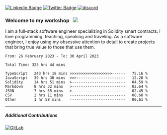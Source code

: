 [![Linkedin Badge](https://img.shields.io/badge/-LinkedIn-0e76a8?style=flat-square&logo=Linkedin&logoColor=white)](https://www.linkedin.com/in/jason-schwarz-75b91482/)
[![Twitter Badge](https://img.shields.io/badge/-Twitter-00acee?style=flat-square&logo=Twitter&logoColor=white)](https://twitter.com/passandscore)
[![discord](https://img.shields.io/badge/Discord-blue?logo=discord&logoColor=white)](https://discordapp.com/users/#3518)

### Welcome to my workshop &nbsp; ![](https://visitor-badge.glitch.me/badge?page_id=passandscore.passandscore)

I am a full-stack software engineer specializing in Solidity smart contracts. I love programming, teaching, speaking and traveling. As a software engineer, I enjoy using my obsessive attention to detail to create projects that bring true value to those that use them.

<!--START_SECTION:waka-->

```text
From: 26 February 2023 - To: 30 April 2023

Total Time: 323 hrs 44 mins

TypeScript   243 hrs 18 mins >>>>>>>>>>>>>>>>>>>------   75.16 %
JavaScript   39 hrs 30 mins  >>>----------------------   12.20 %
Solidity     14 hrs 51 mins  >------------------------   04.59 %
Markdown     8 hrs 32 mins   >------------------------   02.64 %
JSON         7 hrs 55 mins   >------------------------   02.45 %
CSV          2 hrs 11 mins   -------------------------   00.68 %
Other        1 hr 58 mins    -------------------------   00.61 %
```

<!--END_SECTION:waka-->

<hr/>

##### Additional Contributions

[![GitLab](https://img.shields.io/badge/GitLab-orange?logo=gitlab&logoColor=white)](https://gitlab.com/jason_schwarz)
